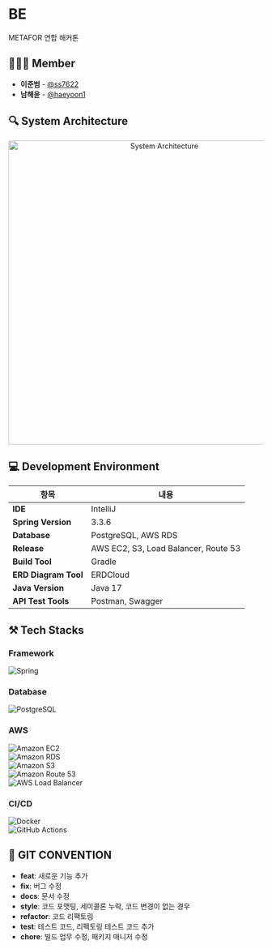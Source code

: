 # BE  
METAFOR 연합 해커톤  


## 🙋🏻‍♂️ Member  
- **이준범** - [@ss7622](https://github.com/ss7622)  
- **남해윤** - [@haeyoon1](https://github.com/qormoon)  


## 🔍 System Architecture  
<p align="center">  
  <img src="https://github.com/user-attachments/assets/429c6d1b-ded4-479c-bf86-b069e593c25d" alt="System Architecture" width="600">  
</p>  


## 💻 Development Environment  
| 항목                       | 내용                                   |
|----------------------------|---------------------------------------|
| **IDE**                   | IntelliJ                              |
| **Spring Version**        | 3.3.6                                 |
| **Database**              | PostgreSQL, AWS RDS                   |
| **Release**               | AWS EC2, S3, Load Balancer, Route 53  |
| **Build Tool**            | Gradle                                |
| **ERD Diagram Tool**      | ERDCloud                              |
| **Java Version**          | Java 17                               |
| **API Test Tools**        | Postman, Swagger                      |


## ⚒️ Tech Stacks  

### Framework  
![Spring](https://img.shields.io/badge/Spring-6DB33F?style=for-the-badge&logo=spring&logoColor=white)

### Database  
![PostgreSQL](https://img.shields.io/badge/PostgreSQL-336791?style=for-the-badge&logo=postgresql&logoColor=white)

### AWS  
![Amazon EC2](https://img.shields.io/badge/Amazon%20EC2-FF9900?style=for-the-badge&logo=amazonaws&logoColor=white)  
![Amazon RDS](https://img.shields.io/badge/Amazon%20RDS-527FFF?style=for-the-badge&logo=amazonrds&logoColor=white)  
![Amazon S3](https://img.shields.io/badge/Amazon%20S3-569A31?style=for-the-badge&logo=amazons3&logoColor=white)  
![Amazon Route 53](https://img.shields.io/badge/Route%2053-FF9900?style=for-the-badge&logo=amazonroute53&logoColor=white)  
![AWS Load Balancer](https://img.shields.io/badge/Load%20Balancer-1E90FF?style=for-the-badge&logo=amazonaws&logoColor=white)  

### CI/CD  
![Docker](https://img.shields.io/badge/Docker-2496ED?style=for-the-badge&logo=docker&logoColor=white)  
![GitHub Actions](https://img.shields.io/badge/GitHub%20Actions-2088FF?style=for-the-badge&logo=githubactions&logoColor=white)


## 📡 GIT CONVENTION  

- **feat**: 새로운 기능 추가
- **fix**: 버그 수정
- **docs**: 문서 수정
- **style**: 코드 포맷팅, 세미콜론 누락, 코드 변경이 없는 경우
- **refactor**: 코드 리팩토링
- **test**: 테스트 코드, 리펙토링 테스트 코드 추가
- **chore**: 빌드 업무 수정, 패키지 매니저 수정
